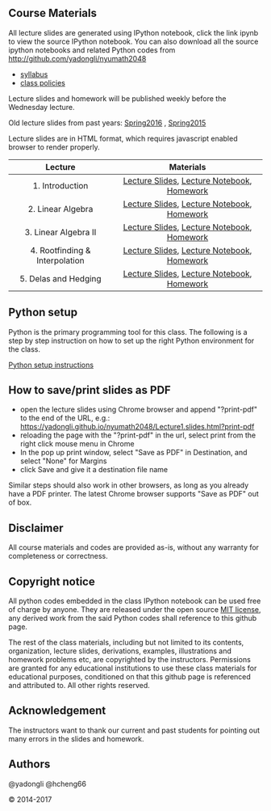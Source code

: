 ## Course Materials

All lecture slides are generated using IPython notebook, click the link ipynb to view the source
IPython notebook. You can also download all the source ipython notebooks and related Python codes from 
http://github.com/yadongli/nyumath2048 

* [syllabus](http://nbviewer.jupyter.org/github/yadongli/nyumath2048/blob/master/syllabus.ipynb)
* [class policies](http://nbviewer.ipython.org/github/yadongli/nyumath2048/blob/master/ClassPolicies.ipynb)

Lecture slides and homework will be published weekly before the Wednesday lecture. 

Old lecture slides from past years: [Spring2016](http://yadongli.github.io/nyumath2048/2016Spring/) ,  [Spring2015](http://yadongli.github.io/nyumath2048/2015Spring/)

Lecture slides are in HTML format, which requires javascript enabled browser to render properly. 


| Lecture | Materials |
| :---: | :---: |
| 1. Introduction | [Lecture Slides](Lecture1.slides.html),  [Lecture Notebook](http://nbviewer.ipython.org/github/yadongli/nyumath2048/blob/master/Lecture1.ipynb), [Homework](http://nbviewer.ipython.org/github/yadongli/nyumath2048/blob/master/Homework1.ipynb) |
| 2. Linear Algebra | [Lecture Slides](Lecture2.slides.html),  [Lecture Notebook](http://nbviewer.ipython.org/github/yadongli/nyumath2048/blob/master/Lecture2.ipynb), [Homework](http://nbviewer.ipython.org/github/yadongli/nyumath2048/blob/master/Homework2.ipynb) |
| 3. Linear Algebra II | [Lecture Slides](Lecture3.slides.html),  [Lecture Notebook](http://nbviewer.ipython.org/github/yadongli/nyumath2048/blob/master/Lecture3.ipynb), [Homework](http://nbviewer.ipython.org/github/yadongli/nyumath2048/blob/master/Homework3.ipynb) |
| 4. Rootfinding & Interpolation | [Lecture Slides](Lecture4.slides.html),  [Lecture Notebook](http://nbviewer.ipython.org/github/yadongli/nyumath2048/blob/master/Lecture4.ipynb), [Homework](http://nbviewer.ipython.org/github/yadongli/nyumath2048/blob/master/Homework4.ipynb) |
| 5. Delas and Hedging  | [Lecture Slides](Lecture5.slides.html),  [Lecture Notebook](http://nbviewer.ipython.org/github/yadongli/nyumath2048/blob/master/Lecture5.ipynb), [Homework](http://nbviewer.ipython.org/github/yadongli/nyumath2048/blob/master/Homework5.ipynb) |

<!---
| 4. Rootfinding & Interpolation | <a href="Lecture4.slides.html">lecture slides</a> (<a href=http://nbviewer.ipython.org/github/yadongli/nyumath2048/blob/master/Lecture4.ipynb>ipynb</a>), <a href=http://nbviewer.ipython.org/github/yadongli/nyumath2048/blob/master/Homework4.ipynb>homework</a> | @yadongli |
| 5. Deltas and Hedging | <a href="Lecture5.slides.html">lecture slides</a> (<a href=http://nbviewer.ipython.org/github/yadongli/nyumath2048/blob/master/Lecture5.ipynb>ipynb</a>), <a href=http://nbviewer.ipython.org/github/yadongli/nyumath2048/blob/master/Homework5.ipynb>homework</a> | Ariye Shater, @yadongli |
| 6. Optimization | <a href="Lecture6_2016.slides.html">lecture slides</a> (<a href=http://nbviewer.ipython.org/github/yadongli/nyumath2048/blob/master/Lecture6_2016.ipynb>ipynb</a>), <a href=http://nbviewer.ipython.org/github/yadongli/nyumath2048/blob/master/Homework6_2016.ipynb>homework</a> | @hcheng66 |
| 7. Linear Programming | <a href="Lecture7_2016.slides.html">lecture slides</a> (<a href=http://nbviewer.ipython.org/github/yadongli/nyumath2048/blob/master/Lecture7_2016.ipynb>ipynb</a>), <a href=http://nbviewer.ipython.org/github/yadongli/nyumath2048/blob/master/Homework7_2016.ipynb>homework</a> | @hcheng66 |
| 8. Monte Carlo | <a href="Lecture6.slides.html">lecture slides</a> (<a href=http://nbviewer.ipython.org/github/yadongli/nyumath2048/blob/master/Lecture6.ipynb>ipynb</a>), <a href=http://nbviewer.ipython.org/github/yadongli/nyumath2048/blob/master/Homework6.ipynb>homework</a> | @yadongli |
| 9. Variance Reduction | <a href="Lecture7.slides.html">lecture slides</a> (<a href=http://nbviewer.ipython.org/github/yadongli/nyumath2048/blob/master/Lecture7.ipynb>ipynb</a>), <a href=http://nbviewer.ipython.org/github/yadongli/nyumath2048/blob/master/Homework7.ipynb>homework</a> | @yadongli |
| 10. Entropy & Allocation | <a href="Lecture10.slides.html">lecture slides</a> (<a href=http://nbviewer.ipython.org/github/yadongli/nyumath2048/blob/master/Lecture10.ipynb>ipynb</a>), <a href=http://nbviewer.ipython.org/github/yadongli/nyumath2048/blob/master/Homework10.ipynb>homework</a> | @yadongli |
| 11. ODE | <a href="Lecture11.slides.html">lecture slides</a> (<a href=http://nbviewer.ipython.org/github/yadongli/nyumath2048/blob/master/Lecture11.ipynb>ipynb</a>), <a href=http://nbviewer.ipython.org/github/yadongli/nyumath2048/blob/master/Homework11.ipynb>homework</a> | @hcheng66 |
| 12. PDE | <a href="Lecture12.slides.html">lecture slides</a> (<a href=http://nbviewer.ipython.org/github/yadongli/nyumath2048/blob/master/Lecture12.ipynb>ipynb</a>), <a href=http://nbviewer.ipython.org/github/yadongli/nyumath2048/blob/master/Homework12.ipynb>homework</a> | @hcheng66 |
| 13. PDE II | <a href="Lecture13.slides.html">lecture slides</a> (<a href=http://nbviewer.ipython.org/github/yadongli/nyumath2048/blob/master/Lecture13.ipynb>ipynb</a>), <a href=http://nbviewer.ipython.org/github/yadongli/nyumath2048/blob/master/Homework8.ipynb>homework</a> |
</center>
--->

## Python setup

Python is the primary programming tool for this class. The following is a step by step instruction on how to set up the right Python environment for the class.

[Python setup instructions](http://nbviewer.ipython.org/github/yadongli/nyumath2048/blob/master/PythonSetup.ipynb)

## How to save/print slides as PDF

* open the lecture slides using Chrome browser and append "?print-pdf" to the end of the URL, e.g.:
 <a href="Lecture1.slides.html?print-pdf">https://yadongli.github.io/nyumath2048/Lecture1.slides.html?print-pdf</a> 
* reloading the page with the "?print-pdf" in the url, select print from the right click mouse menu in Chrome
* In the pop up print window, select "Save as PDF" in Destination, and select "None" for Margins
* click Save and give it a destination file name 

Similar steps should also work in other browsers, as long as you already have a PDF printer. The latest Chrome browser supports "Save as PDF" out of box. 
 
## Disclaimer
All course materials and codes are provided as-is, without any warranty for completeness or correctness. 

## Copyright notice

All python codes embedded in the class IPython notebook can be used free of charge by anyone. They are released under the open source [MIT license](https://opensource.org/licenses/MIT), any derived work from the said Python codes shall reference to this github page. 

The rest of the class materials, including but not limited to its contents, organization, lecture slides, derivations, 
examples, illustrations and homework problems etc, are copyrighted by the instructors. Permissions are granted for
any educational institutions to use these class materials for educational purposes, conditioned on that this github 
page is referenced and attributed to. All other rights reserved.

## Acknowledgement
The instructors want to thank our current and past students for pointing out many errors in the slides and homework. 

## Authors
@yadongli @hcheng66

&copy; 2014-2017
